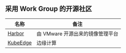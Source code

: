 
## 采用 Work Group 的开源社区

| 名称 | 备注 |
|---|---|
| [Harbor](https://github.com/goharbor/community) | 由 VMware 开源出来的镜像管理平台 |
| [KubeEdge](https://github.com/kubeedge/community) | 边缘计算 |
